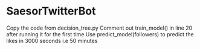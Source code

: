 # SaesorTwitterBot
Copy the code from decision_tree.py 
Comment out train_model() in line 20 after running it for the first time
Use predict_model(followers) to predict the likes in 3000 seconds i.e 50 minutes
